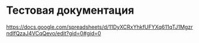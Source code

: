 # Тестовая документация

https://docs.google.com/spreadsheets/d/11DyXCRxYhkfUFYXq611qTJ1MgzrndlfQzaJ4VCqQevo/edit?gid=0#gid=0
